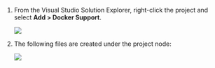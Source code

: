 1. From the Visual Studio Solution Explorer, right-click the project and select **Add > Docker Support**.
   
    ![](./media/vs-docker-add-docker-support/add-docker-support.png)
2. The following files are created under the project node:
   
    ![](./media/vs-docker-add-docker-support/docker-files-added.png)

[0]: ./media/vs-docker-add-docker-support/add-docker-support.png
[1]: ./media/vs-docker-add-docker-support/docker-files-added.png
